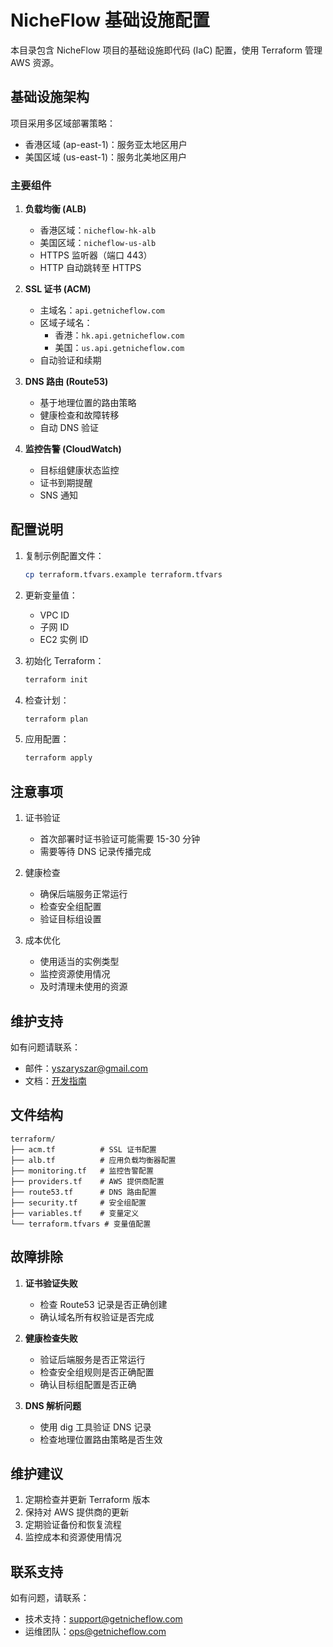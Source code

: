 # NicheFlow 基础设施配置

本目录包含 NicheFlow 项目的基础设施即代码 (IaC) 配置，使用 Terraform 管理 AWS 资源。

## 基础设施架构

项目采用多区域部署策略：
- 香港区域 (ap-east-1)：服务亚太地区用户
- 美国区域 (us-east-1)：服务北美地区用户

### 主要组件

1. **负载均衡 (ALB)**
   - 香港区域：`nicheflow-hk-alb`
   - 美国区域：`nicheflow-us-alb`
   - HTTPS 监听器（端口 443）
   - HTTP 自动跳转至 HTTPS

2. **SSL 证书 (ACM)**
   - 主域名：`api.getnicheflow.com`
   - 区域子域名：
     - 香港：`hk.api.getnicheflow.com`
     - 美国：`us.api.getnicheflow.com`
   - 自动验证和续期

3. **DNS 路由 (Route53)**
   - 基于地理位置的路由策略
   - 健康检查和故障转移
   - 自动 DNS 验证

4. **监控告警 (CloudWatch)**
   - 目标组健康状态监控
   - 证书到期提醒
   - SNS 通知

## 配置说明

1. 复制示例配置文件：
   ```bash
   cp terraform.tfvars.example terraform.tfvars
   ```

2. 更新变量值：
   - VPC ID
   - 子网 ID
   - EC2 实例 ID

3. 初始化 Terraform：
   ```bash
   terraform init
   ```

4. 检查计划：
   ```bash
   terraform plan
   ```

5. 应用配置：
   ```bash
   terraform apply
   ```

## 注意事项

1. 证书验证
   - 首次部署时证书验证可能需要 15-30 分钟
   - 需要等待 DNS 记录传播完成

2. 健康检查
   - 确保后端服务正常运行
   - 检查安全组配置
   - 验证目标组设置

3. 成本优化
   - 使用适当的实例类型
   - 监控资源使用情况
   - 及时清理未使用的资源

## 维护支持

如有问题请联系：
- 邮件：yszaryszar@gmail.com
- 文档：[开发指南](../docs/development_guide.md)

## 文件结构

```
terraform/
├── acm.tf          # SSL 证书配置
├── alb.tf          # 应用负载均衡器配置
├── monitoring.tf   # 监控告警配置
├── providers.tf    # AWS 提供商配置
├── route53.tf      # DNS 路由配置
├── security.tf     # 安全组配置
├── variables.tf    # 变量定义
└── terraform.tfvars # 变量值配置
```

## 故障排除

1. **证书验证失败**
   - 检查 Route53 记录是否正确创建
   - 确认域名所有权验证是否完成

2. **健康检查失败**
   - 验证后端服务是否正常运行
   - 检查安全组规则是否正确配置
   - 确认目标组配置是否正确

3. **DNS 解析问题**
   - 使用 dig 工具验证 DNS 记录
   - 检查地理位置路由策略是否生效

## 维护建议

1. 定期检查并更新 Terraform 版本
2. 保持对 AWS 提供商的更新
3. 定期验证备份和恢复流程
4. 监控成本和资源使用情况

## 联系支持

如有问题，请联系：
- 技术支持：support@getnicheflow.com
- 运维团队：ops@getnicheflow.com 